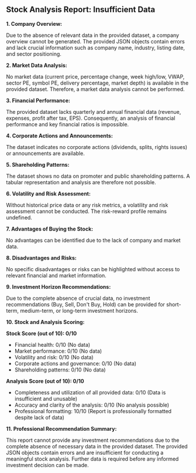 ## Stock Analysis Report: Insufficient Data

**1. Company Overview:**

Due to the absence of relevant data in the provided dataset, a company overview cannot be generated.  The provided JSON objects contain errors and lack crucial information such as company name, industry, listing date, and sector positioning.

**2. Market Data Analysis:**

No market data (current price, percentage change, week high/low, VWAP, sector PE, symbol PE, delivery percentage, market depth) is available in the provided dataset.  Therefore, a market data analysis cannot be performed.

**3. Financial Performance:**

The provided dataset lacks quarterly and annual financial data (revenue, expenses, profit after tax, EPS).  Consequently, an analysis of financial performance and key financial ratios is impossible.

**4. Corporate Actions and Announcements:**

The dataset indicates no corporate actions (dividends, splits, rights issues) or announcements are available.

**5. Shareholding Patterns:**

The dataset shows no data on promoter and public shareholding patterns.  A tabular representation and analysis are therefore not possible.

**6. Volatility and Risk Assessment:**

Without historical price data or any risk metrics, a volatility and risk assessment cannot be conducted.  The risk-reward profile remains undefined.

**7. Advantages of Buying the Stock:**

No advantages can be identified due to the lack of company and market data.

**8. Disadvantages and Risks:**

No specific disadvantages or risks can be highlighted without access to relevant financial and market information.

**9. Investment Horizon Recommendations:**

Due to the complete absence of crucial data, no investment recommendations (Buy, Sell, Don't Buy, Hold) can be provided for short-term, medium-term, or long-term investment horizons.

**10. Stock and Analysis Scoring:**

**Stock Score (out of 10): 0/10**

* Financial health: 0/10 (No data)
* Market performance: 0/10 (No data)
* Volatility and risk: 0/10 (No data)
* Corporate actions and governance: 0/10 (No data)
* Shareholding patterns: 0/10 (No data)

**Analysis Score (out of 10): 0/10**

* Completeness and utilization of all provided data: 0/10 (Data is insufficient and unusable)
* Accuracy and clarity of the analysis: 0/10 (No analysis possible)
* Professional formatting: 10/10 (Report is professionally formatted despite lack of data)


**11. Professional Recommendation Summary:**

This report cannot provide any investment recommendations due to the complete absence of necessary data in the provided dataset.  The provided JSON objects contain errors and are insufficient for conducting a meaningful stock analysis.  Further data is required before any informed investment decision can be made.
